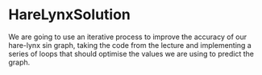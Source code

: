 # HareLynxSolution
We are going to use an iterative process to improve the accuracy of our hare-lynx sin graph, taking the code from the lecture and implementing a series of loops that should optimise the values we are using to predict the graph.
